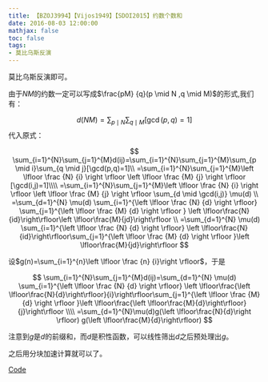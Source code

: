 ```yaml
---
title: 【BZOJ3994】【Vijos1949】【SDOI2015】约数个数和
date: 2016-08-03 12:00:00
mathjax: false
toc: false
tags:
- 莫比乌斯反演
---
```


莫比乌斯反演即可。



<!-- more -->



由于$NM​$的约数一定可以写成$\frac{pM} {q}(p \mid N ,q \mid M)​$的形式,我们有：

$$
d(NM)=\sum_{p\mid N}\sum_{q\mid M}[\gcd(p,q)=1]
$$
代入原式：


$$
\sum_{i=1}^{N}\sum_{j=1}^{M}d(ij)=\sum_{i=1}^{N}\sum_{j=1}^{M}\sum_{p \mid i}\sum_{q \mid j}[\gcd(p,q)=1]\\
=\sum_{i=1}^{N}\sum_{j=1}^{M}\left \lfloor \frac {N} {i} \right \rfloor \left \lfloor \frac {M} {j} \right \rfloor [\gcd(i,j)=1]\\\\ =\sum_{i=1}^{N}\sum_{j=1}^{M}\left \lfloor \frac {N} {i} \right \rfloor \left \lfloor \frac {M} {j} \right \rfloor \sum_{d \mid \gcd(i,j)} 
\mu(d) \\
=\sum_{d=1}^{N} \mu(d) \sum_{i=1}^{\left \lfloor \frac {N} {d} \right \rfloor} \sum_{j=1}^{\left \lfloor \frac {M} {d} \right \rfloor }
\left \lfloor\frac{N}{id}\right\rfloor\left \lfloor\frac{M}{jd}\right\rfloor \\
=\sum_{d=1}^{N} \mu(d) \sum_{i=1}^{\left \lfloor \frac {N} {d} \right \rfloor} 
\left \lfloor\frac{N}{id}\right\rfloor\sum_{j=1}^{\left \lfloor \frac {M} {d} \right \rfloor }\left \lfloor\frac{M}{jd}\right\rfloor
$$


设$g(n)=\sum_{i=1}^{n}\left \lfloor \frac {n} {i}\right \rfloor$，于是


$$
\sum_{i=1}^{N}\sum_{j=1}^{M}d(ij)=\sum_{d=1}^{N} \mu(d) \sum_{i=1}^{\left \lfloor \frac {N} {d} \right \rfloor} 
\left \lfloor\frac{\left \lfloor\frac{N}{d}\right\rfloor}{i}\right\rfloor\sum_{j=1}^{\left \lfloor \frac {M} {d} \right \rfloor }\left \lfloor\frac{\left \lfloor\frac{M}{d}\right\rfloor}{j}\right\rfloor \\\\
=\sum_{d=1}^{N}\mu(d)g(\left \lfloor\frac{N}{d}\right \rfloor) g(\left \lfloor\frac{M}{d}\right\rfloor)
$$


注意到$g$是$d$的前缀和，而$d$是积性函数，可以线性筛出$d$之后预处理出$g$。

之后用分块加速计算就可以了。

[Code](https://github.com/q234rty/OJ-Codes/blob/master/BZOJ/3994.cpp)



